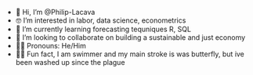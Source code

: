 - 👋 Hi, I’m @Philip-Lacava
- 🤓 I’m interested in labor, data science, econometrics
- 🌱 I’m currently learning forecasting tequniques R, SQL
- 💞️ I’m looking to collaborate on building a sustainable and just economy
- 🏳️‍🌈 Pronouns:  He/Him
- 🏊‍♂️ Fun fact, I am swimmer and my main stroke is was butterfly, but ive been washed up since the plague
